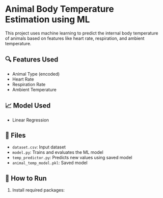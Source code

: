 # Animal Body Temperature Estimation using ML

This project uses machine learning to predict the internal body temperature of animals based on features like heart rate, respiration, and ambient temperature.

## 🔍 Features Used
- Animal Type (encoded)
- Heart Rate
- Respiration Rate
- Ambient Temperature

## 📈 Model Used
- Linear Regression

## 📂 Files
- `dataset.csv`: Input dataset
- `model.py`: Trains and evaluates the ML model
- `temp_predictor.py`: Predicts new values using saved model
- `animal_temp_model.pkl`: Saved model

## 🚀 How to Run
1. Install required packages:
